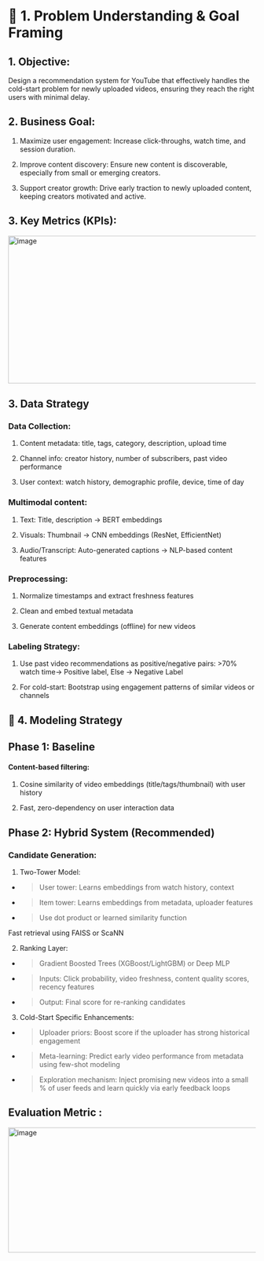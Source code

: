 # 🧠 1. Problem Understanding & Goal Framing

## 1. Objective:
Design a recommendation system for YouTube that effectively handles the cold-start problem for newly uploaded videos, ensuring they reach the right users with minimal delay.

## 2. Business Goal:
1. Maximize user engagement: Increase click-throughs, watch time, and session duration.
   
2. Improve content discovery: Ensure new content is discoverable, especially from small or emerging creators.
   
3. Support creator growth: Drive early traction to newly uploaded content, keeping creators motivated and active.

## 3. Key Metrics (KPIs):

<img width="619" height="301" alt="image" src="https://github.com/user-attachments/assets/9cf6938e-8b47-4bdd-b504-2b8726fd50b8" />


## 3. Data Strategy

### Data Collection: 

1. Content metadata: title, tags, category, description, upload time

2. Channel info: creator history, number of subscribers, past video performance

3. User context: watch history, demographic profile, device, time of day

### Multimodal content:

1. Text: Title, description → BERT embeddings

2. Visuals: Thumbnail → CNN embeddings (ResNet, EfficientNet)

3. Audio/Transcript: Auto-generated captions → NLP-based content features


 ### Preprocessing:

1. Normalize timestamps and extract freshness features

2. Clean and embed textual metadata

3. Generate content embeddings (offline) for new videos

### Labeling Strategy:

1. Use past video recommendations as positive/negative pairs: >70% watch time-> Positive label, Else -> Negative Label

2. For cold-start: Bootstrap using engagement patterns of similar videos or channels


## 🤖 4. Modeling Strategy


## Phase 1: Baseline

#### Content-based filtering: 

1. Cosine similarity of video embeddings (title/tags/thumbnail) with user history
   
2. Fast, zero-dependency on user interaction data
   

## Phase 2: Hybrid System (Recommended)

### Candidate Generation:

1. Two-Tower Model:

 - > User tower: Learns embeddings from watch history, context

- > Item tower: Learns embeddings from metadata, uploader features

- > Use dot product or learned similarity function

Fast retrieval using FAISS or ScaNN

2. Ranking Layer:

- > Gradient Boosted Trees (XGBoost/LightGBM) or Deep MLP

- > Inputs: Click probability, video freshness, content quality scores, recency features

- > Output: Final score for re-ranking candidates

3. Cold-Start Specific Enhancements:

- > Uploader priors: Boost score if the uploader has strong historical engagement

- > Meta-learning: Predict early video performance from metadata using few-shot modeling

- > Exploration mechanism: Inject promising new videos into a small % of user feeds and learn quickly via early feedback loops



## Evaluation Metric :

<img width="631" height="255" alt="image" src="https://github.com/user-attachments/assets/61e64453-3eb9-440a-8be8-632eeec27cb7" />

